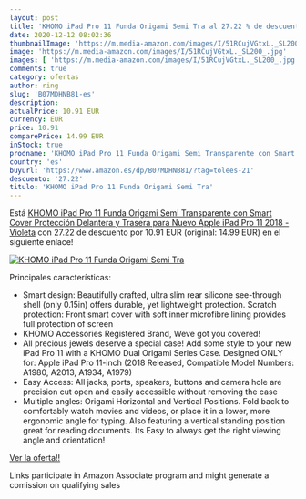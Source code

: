 ```yaml
---
layout: post
title: 'KHOMO iPad Pro 11 Funda Origami Semi Tra al 27.22 % de descuento'
date: 2020-12-12 08:02:36
thumbnailImage: 'https://m.media-amazon.com/images/I/51RCujVGtxL._SL200_.jpg'
image: 'https://m.media-amazon.com/images/I/51RCujVGtxL._SL200_.jpg'
images: [ 'https://m.media-amazon.com/images/I/51RCujVGtxL._SL200_.jpg' ]
comments: true
category: ofertas
author: ring
slug: 'B07MDHNB81-es'
description:
actualPrice: 10.91 EUR
currency: EUR
price: 10.91
comparePrice: 14.99 EUR
inStock: true
prodname: 'KHOMO iPad Pro 11 Funda Origami Semi Transparente con Smart Cover Protección Delantera y Trasera para Nuevo Apple iPad Pro 11  2018 - Violeta'
country: 'es'
buyurl: 'https://www.amazon.es/dp/B07MDHNB81/?tag=tolees-21'
descuento: '27.22'
titulo: 'KHOMO iPad Pro 11 Funda Origami Semi Tra'
---
```


Está [KHOMO iPad Pro 11 Funda Origami Semi Transparente con Smart Cover Protección Delantera y Trasera para Nuevo Apple iPad Pro 11  2018 - Violeta](https://www.amazon.es/dp/B07MDHNB81/?tag=tolees-21) con 27.22 de descuento por 10.91 EUR (original: 14.99 EUR) en el siguiente enlace!

[![KHOMO iPad Pro 11 Funda Origami Semi Tra](https://m.media-amazon.com/images/I/51RCujVGtxL._SL200_.jpg)](https://www.amazon.es/dp/B07MDHNB81/?tag=tolees-21)

Principales características:

- Smart design: Beautifully crafted, ultra slim rear silicone see-through shell (only 0.15in) offers durable, yet lightweight protection. Scratch protection: Front smart cover with soft inner microfibre lining provides full protection of screen
- KHOMO Accessories Registered Brand, Weve got you covered!
- All precious jewels deserve a special case! Add some style to your new iPad Pro 11 with a KHOMO Dual Origami Series Case. Designed ONLY for: Apple iPad Pro 11-inch (2018 Released, Compatible Model Numbers: A1980, A2013, A1934, A1979)
- Easy Access: All jacks, ports, speakers, buttons and camera hole are precision cut open and easily accessible without removing the case
- Multiple angles: Origami Horizontal and Vertical Positions. Fold back to comfortably watch movies and videos, or place it in a lower, more ergonomic angle for typing. Also featuring a vertical standing position great for reading documents. Its Easy to always get the right viewing angle and orientation!

[Ver la oferta!!](https://www.amazon.es/dp/B07MDHNB81/?tag=tolees-21)

Links participate in Amazon Associate program and might generate a comission on qualifying sales


